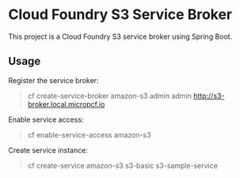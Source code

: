 # Cloud Foundry S3 Service Broker

This project is a Cloud Foundry S3 service broker using Spring Boot.

## Usage

Register the service broker:

> cf create-service-broker amazon-s3 admin admin http://s3-broker.local.micropcf.io

Enable service access:

> cf enable-service-access amazon-s3

Create service instance:

> cf create-service amazon-s3 s3-basic s3-sample-service

